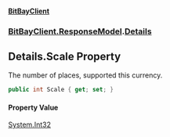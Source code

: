 #### [BitBayClient](./index.md 'index')
### [BitBayClient.ResponseModel](./BitBayClient-ResponseModel.md 'BitBayClient.ResponseModel').[Details](./BitBayClient-ResponseModel-Details.md 'BitBayClient.ResponseModel.Details')
## Details.Scale Property
The number of places, supported this currency.  
```csharp
public int Scale { get; set; }
```
#### Property Value
[System.Int32](https://docs.microsoft.com/en-us/dotnet/api/System.Int32 'System.Int32')  
